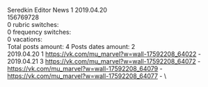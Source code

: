 Seredkin	Editor News 1 2019.04.20\
156769728\
0 rubric switches:\
0 frequency switches:\
0 vacations:\
Total posts amount: 4	Posts dates amount: 2\
2019.04.20 1 https://vk.com/mu_marvel?w=wall-17592208_64022 - \
2019.04.21 3 https://vk.com/mu_marvel?w=wall-17592208_64072 - https://vk.com/mu_marvel?w=wall-17592208_64079 - https://vk.com/mu_marvel?w=wall-17592208_64077 - \
